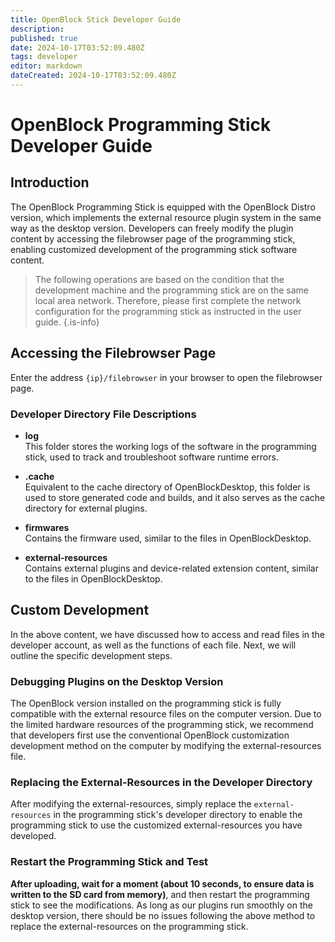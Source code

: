 ```yaml
---
title: OpenBlock Stick Developer Guide
description: 
published: true
date: 2024-10-17T03:52:09.480Z
tags: developer
editor: markdown
dateCreated: 2024-10-17T03:52:09.480Z
---
```


# OpenBlock Programming Stick Developer Guide

## Introduction

The OpenBlock Programming Stick is equipped with the OpenBlock Distro version, which implements the external resource plugin system in the same way as the desktop version. Developers can freely modify the plugin content by accessing the filebrowser page of the programming stick, enabling customized development of the programming stick software content.

> The following operations are based on the condition that the development machine and the programming stick are on the same local area network. Therefore, please first complete the network configuration for the programming stick as instructed in the user guide.
{.is-info}

## Accessing the Filebrowser Page

Enter the address `{ip}/filebrowser` in your browser to open the filebrowser page.

### Developer Directory File Descriptions

- **log**  
  This folder stores the working logs of the software in the programming stick, used to track and troubleshoot software runtime errors.

- **.cache**  
  Equivalent to the cache directory of OpenBlockDesktop, this folder is used to store generated code and builds, and it also serves as the cache directory for external plugins.

- **firmwares**  
  Contains the firmware used, similar to the files in OpenBlockDesktop.

- **external-resources**  
  Contains external plugins and device-related extension content, similar to the files in OpenBlockDesktop.

## Custom Development

In the above content, we have discussed how to access and read files in the developer account, as well as the functions of each file. Next, we will outline the specific development steps.

### Debugging Plugins on the Desktop Version

The OpenBlock version installed on the programming stick is fully compatible with the external resource files on the computer version. Due to the limited hardware resources of the programming stick, we recommend that developers first use the conventional OpenBlock customization development method on the computer by modifying the external-resources file.

### Replacing the External-Resources in the Developer Directory

After modifying the external-resources, simply replace the `external-resources` in the programming stick's developer directory to enable the programming stick to use the customized external-resources you have developed.

### Restart the Programming Stick and Test

**After uploading, wait for a moment (about 10 seconds, to ensure data is written to the SD card from memory)**, and then restart the programming stick to see the modifications. As long as our plugins run smoothly on the desktop version, there should be no issues following the above method to replace the external-resources on the programming stick.